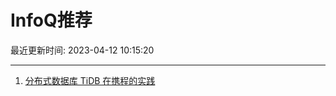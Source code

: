 # InfoQ推荐

最近更新时间: 2023-04-12 10:15:20

--- 
1. [分布式数据库 TiDB 在携程的实践](https://www.infoq.cn/article/cxrXBkI6Ox48BGdVx23X) 
